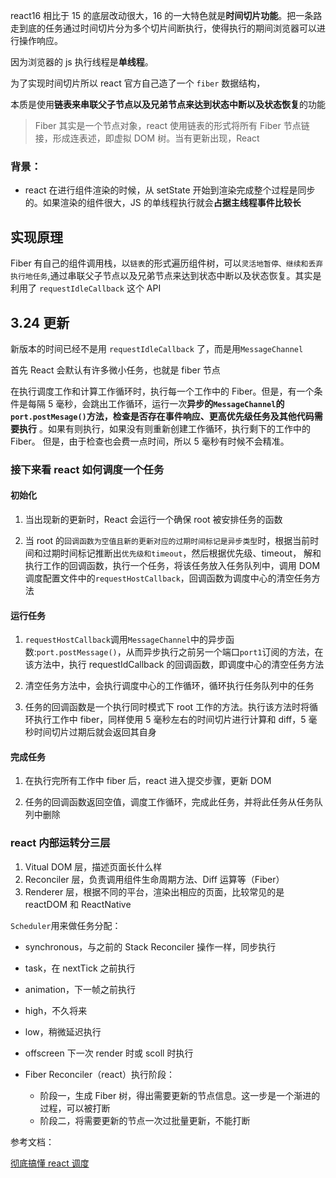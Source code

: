 react16 相比于 15 的底层改动很大，16 的一大特色就是**时间切片功能**。把一条路走到底的任务通过时间切片分为多个切片间断执行，使得执行的期间浏览器可以进行操作响应。

因为浏览器的 js 执行线程是**单线程**。

为了实现时间切片所以 react 官方自己造了一个 `fiber` 数据结构，

本质是使用**链表来串联父子节点以及兄弟节点来达到状态中断以及状态恢复**的功能

> Fiber 其实是一个节点对象，react 使用链表的形式将所有 Fiber 节点链接，形成连表述，即虚拟 DOM 树。当有更新出现，React

### 背景：

- react 在进行组件渲染的时候，从 setState 开始到渲染完成整个过程是同步的。如果渲染的组件很大，JS 的单线程执行就会**占据主线程事件比较长**

## 实现原理

Fiber 有自己的组件调用栈，以`链表`的形式遍历组件树，可以`灵活地暂停、继续和丢弃执行地任务`,通过串联父子节点以及兄弟节点来达到状态中断以及状态恢复。其实是利用了 `requestIdleCallback` 这个 API

## 3.24 更新

新版本的时间已经不是用 `requestIdleCallback` 了，而是用`MessageChannel`

首先 React 会默认有许多微小任务，也就是 fiber 节点

在执行调度工作和计算工作循环时，执行每一个工作中的 Fiber。但是，有一个条件是每隔 5 毫秒，会跳出工作循环，运行一次**异步的`MessageChannel`的`port.postMesage()`方法，检查是否存在事件响应、更高优先级任务及其他代码需要执行** 。如果有则执行，如果没有则重新创建工作循环，执行剩下的工作中的 Fiber。 但是，由于检查也会费一点时间，所以 5 毫秒有时候不会精准。

### 接下来看 react 如何调度一个任务

#### 初始化

1. 当出现新的更新时，React 会运行一个确保 root 被安排任务的函数

2. 当 root 的`回调函数为空值且新的更新对应的过期时间标记是异步类型`时，根据当前时间和过期时间标记推断出`优先级和timeout`，然后根据优先级、timeout， 解和执行工作的回调函数，执行一个任务，将该任务放入任务队列中，调用 DOM 调度配置文件中的`requestHostCallback`，回调函数为调度中心的清空任务方法

#### 运行任务

1. `requestHostCallback`调用`MessageChannel`中的异步函数:`port.postMessage()`，从而异步执行之前另一个端口`port1`订阅的方法，在该方法中，执行 requestIdCallback 的回调函数，即调度中心的清空任务方法

2. 清空任务方法中，会执行调度中心的工作循环，循环执行任务队列中的任务

3. 任务的回调函数是一个执行同时模式下 root 工作的方法。执行该方法时将循环执行工作中 fiber，同样使用 5 毫秒左右的时间切片进行计算和 diff，5 毫秒时间切片过期后就会返回其自身

#### 完成任务

1. 在执行完所有工作中 fiber 后，react 进入提交步骤，更新 DOM

2. 任务的回调函数返回空值，调度工作循环，完成此任务，并将此任务从任务队列中删除

### react 内部运转分三层

1. Vitual DOM 层，描述页面长什么样
2. Reconciler 层，负责调用组件生命周期方法、Diff 运算等（Fiber）
3. Renderer 层，根据不同的平台，渲染出相应的页面，比较常见的是 reactDOM 和 ReactNative

`Scheduler`用来做任务分配：

- synchronous，与之前的 Stack Reconciler 操作一样，同步执行
- task，在 nextTick 之前执行
- animation，下一帧之前执行
- high，不久将来
- low，稍微延迟执行
- offscreen 下一次 render 时或 scoll 时执行

- Fiber Reconciler（react）执行阶段：

  - 阶段一，生成 Fiber 树，得出需要更新的节点信息。这一步是一个渐进的过程，可以被打断
  - 阶段二，将需要更新的节点一次过批量更新，不能打断

参考文档：

[彻底搞懂 react 调度](https://terry-su.github.io/cn/undestand-react-scheduling-mechanism-from-source-code-concurrent-mode/)
